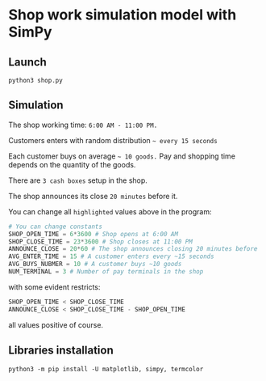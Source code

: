 # Shop work simulation model with SimPy

## Launch

    python3 shop.py

## Simulation

The shop working time: `6:00 AM - 11:00 PM.`

Customers enters with random distribution `~ every 15 seconds`

Each customer buys on average `~ 10 goods.` Pay and shopping time depends on the quantity of the goods.

There are `3 cash boxes` setup in the shop.

The shop announces its close `20 minutes` before it.

You can change all `highlighted` values above in the program:
```py
# You can change constants
SHOP_OPEN_TIME = 6*3600 # Shop opens at 6:00 AM
SHOP_CLOSE_TIME = 23*3600 # Shop closes at 11:00 PM
ANNOUNCE_CLOSE = 20*60 # The shop announces closing 20 minutes before
AVG_ENTER_TIME = 15 # A customer enters every ~15 seconds
AVG_BUYS_NUBMER = 10 # A customer buys ~10 goods
NUM_TERMINAL = 3 # Number of pay terminals in the shop
```
with some evident restricts:
```py
SHOP_OPEN_TIME < SHOP_CLOSE_TIME
ANNOUNCE_CLOSE < SHOP_CLOSE_TIME - SHOP_OPEN_TIME
```
all values positive of course.

## Libraries installation

    python3 -m pip install -U matplotlib, simpy, termcolor
